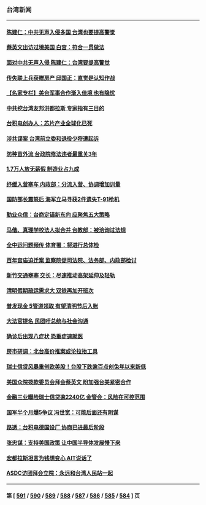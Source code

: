 ### 台湾新闻
---
#### [陈建仁：中共无声入侵多国 台湾也要提高警觉](../../pages/ncid1349361/n13952219.md) 
#### [蔡英文出访过境美国 白宫：符合一贯做法](../../pages/ncid1349361/n13952396.md) 
#### [面对中共无声入侵 陈建仁：台湾要提高警觉](../../pages/ncid1349361/n13952425.md) 
#### [传失联上兵获赠房产 邱国正：直觉是认知作战](../../pages/ncid1349361/n13952426.md) 
#### [【名家专栏】美台军事合作渐入佳境 也有隐忧](../../pages/ncid1349361/n13951616.md) 
#### [中共挖台湾友邦洪都拉斯 专家指有三目的](../../pages/ncid1349361/n13951963.md) 
#### [台积电创办人：芯片产业全球化已死](../../pages/ncid1349361/n13951841.md) 
#### [涉共谍案 台湾前立委和退役少将遭起诉](../../pages/ncid1349361/n13951530.md) 
#### [防种苗外流 台政院修法违者最重关3年](../../pages/ncid1349361/n13951724.md) 
#### [1.7万人放无薪假 制造业占九成](../../pages/ncid1349361/n13951715.md) 
#### [纾缓入营塞车 内政部：分流入营、协调增加训量](../../pages/ncid1349361/n13951716.md) 
#### [国防部长震怒后 海军立马寻获2件遗失T-91枪机](../../pages/ncid1349361/n13951714.md) 
#### [勤业众信：台商定锚新东向 应聚焦五大策略](../../pages/ncid1349361/n13951722.md) 
#### [马偕、真理学校法人拟合并 台教部：被洽询过法规](../../pages/ncid1349361/n13951721.md) 
#### [全中运问题频传 体育署：将进行总体检](../../pages/ncid1349361/n13951717.md) 
#### [百年宫庙迫迁案 监察院促司法院、法务部、内政部检讨](../../pages/ncid1349361/n13951719.md) 
#### [新竹交通壅塞 交长：尽速推动高架延伸及轻轨](../../pages/ncid1349361/n13951711.md) 
#### [清明假期疏运需求大 双铁再加开班次](../../pages/ncid1349361/n13951709.md) 
#### [普发现金 5管道领取 有望清明节后入账](../../pages/ncid1349361/n13951698.md) 
#### [大法官提名 民团吁总统与社会沟通](../../pages/ncid1349361/n13951700.md) 
#### [确诊后出现八症状 恐重症速就医](../../pages/ncid1349361/n13951693.md) 
#### [房市研调：北台高价推案或沦拉抬工具](../../pages/ncid1349361/n13951694.md) 
#### [瑞士信贷风暴重创欧美股！台股下跌逾百点创兔年以来新低](../../pages/ncid1349361/n13951687.md) 
#### [美国众院拨款委员会拜会蔡英文 盼加强台美紧密合作](../../pages/ncid1349361/n13951661.md) 
#### [金融三业曝险瑞士信贷逾2240亿 金管会：风险在可控范围](../../pages/ncid1349361/n13951683.md) 
#### [国军半个月爆5争议 冯世宽：可能后面还有阴谋](../../pages/ncid1349361/n13951680.md) 
#### [路透：台积电德国设厂 协商已进最后阶段](../../pages/ncid1349361/n13951686.md) 
#### [张忠谋：支持美国政策 让中国半导体发展慢下来](../../pages/ncid1349361/n13951684.md) 
#### [宏都拉斯坦言为钱想变心 AIT说话了](../../pages/ncid1349361/n13951670.md) 
#### [ASDC访团拜会立院：永远和台湾人民站一起](../../pages/ncid1349361/n13951663.md) 

---
#### 第 [ [591](./591.md) / [590](./590.md) / [589](./589.md) / [588](./588.md) / [587](./587.md) / [586](./586.md) / [585](./585.md) / [584](./584.md) ] 页
